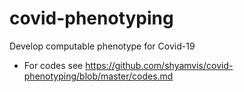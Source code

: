 # covid-phenotyping
Develop computable phenotype for Covid-19
* For codes see https://github.com/shyamvis/covid-phenotyping/blob/master/codes.md
